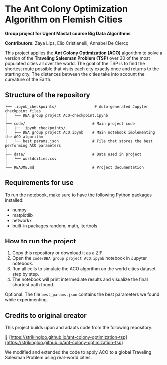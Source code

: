 # The Ant Colony Optimization Algorithm on Flemish Cities
**Group project for Ugent Mastat course Big Data Algorithms**

**Contributors:** Zaya Lips, Elio Cristianelli, Annabel De Clercq

This project applies the **Ant Colony Optimization (ACO)** algorithm to solve a version of the **Traveling Salesman Problem (TSP)** over 30 of the most populated cities all over the world. The goal of the TSP is to find the shortest route possible that visits each city exactly once and returns to the starting city. The distances between the cities take into account the curvature of the Earth.

## Structure of the repository
```
├── .ipynb_checkpoints/                 # Auto-generated Jupyter checkpoint files
│   └── DBA group project ACO-checkpoint.ipynb
│
├── code/                              # Main project code
│   ├── .ipynb_checkpoints/            
│   ├── DBA group project ACO.ipynb    # Main notebook implementing the ACO algorithm
│   └── best_params.json               # File that stores the best performing ACO parameters
│
├── data/                              # Data used in project
│   └── worldcities.csv                
│
└── README.md                          # Project documentation
```

## Requirements for use
To run the notebook, make sure to have the following Python packages installed:
- numpy
- matplotlib
- networkx
- built-in packages random, math, itertools

## How to run the project
1. Copy this repository or download it as a ZIP.
2. Open the `code/DBA group project ACO.ipynb` notebook in Jupyter notebook.
3. Run all cells to simulate the ACO algorithm on the world cities dataset step by step.
4. The notebook will print intermediate results and visualize the final shortest path found.

Optional: The file `best_params.json` contains the best parameters we found while experimenting.

## Credits to original creator
This project builds upon and adapts code from the following repository:

🔗 [https://strikingloo.github.io/ant-colony-optimization-tsp](https://strikingloo.github.io/ant-colony-optimization-tsp)

We modified and extended the code to apply ACO to a global Traveling Salesman Problem using real-world cities.
